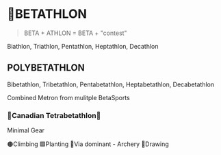 # 🔷<beta>BETATHLON</beta>

> BETA + ATHLON = BETA + "contest"

Biathlon, Triathlon, Pentathlon, Heptathlon, Decathlon

## POLYBETATHLON

Bibetathlon, Tribetathlon, Pentabetathlon, Heptabetathlon, Decabetathlon

Combined Metron from mulitple BetaSports

### 🍁Canadian Tetrabetathlon🍁

Minimal Gear

🟠<moto>Climbing</moto>
🟩<eko>Planting</eko>
🔻<via>Via dominant</via>
    - Archery
💜<neuro>Drawing</neuro>
